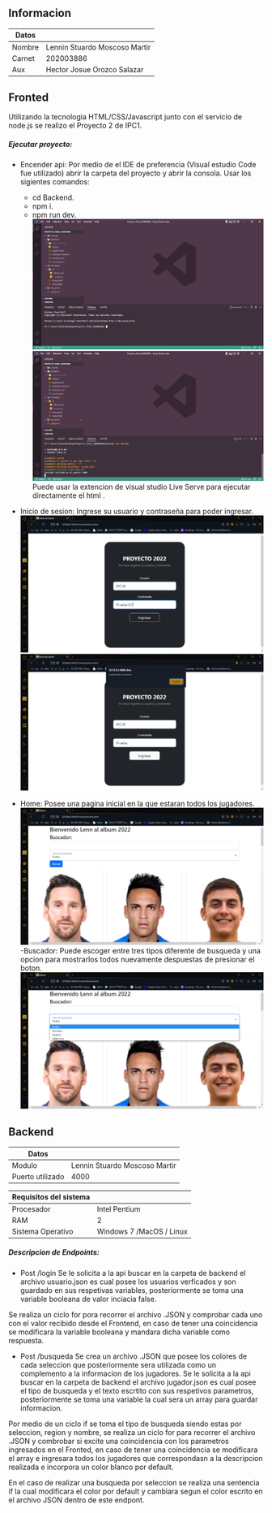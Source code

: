 ## Informacion 

| Datos| |
| ------ | ------ |
| Nombre | Lennin Stuardo Moscoso Martir |
| Carnet | 202003886 |
| Aux | Hector Josue Orozco Salazar |

## Fronted
Utilizando la tecnologia HTML/CSS/Javascript junto con el servicio de node.js se realizo el Proyecto 2 de IPC1.

##### Ejecutar proyecto:
- Encender api:
Por medio de el IDE de preferencia (Visual estudio Code fue utilizado) abrir la carpeta del proyecto y abrir la consola.
Usar los sigientes comandos:
    - cd Backend.
    - npm i.
    - npm run dev.
![Consola en visual studio code](https://github.com/LenStu/IPC12S2022-Proyecto2_202003886/blob/master/imagenes/consola_1.png)
![Servidor encendido](https://github.com/LenStu/IPC12S2022-Proyecto2_202003886/blob/master/imagenes/consola_2.png)
Puede usar la extencion de visual studio Live Serve para ejecutar directamente el html .

- Inicio de sesion:
Ingrese su usuario y contraseña para poder ingresar.
![pagina de inicio](https://github.com/LenStu/IPC12S2022-Proyecto2_202003886/blob/master/imagenes/login_1.png)
![respuesta en caso de un dato erroneo](https://github.com/LenStu/IPC12S2022-Proyecto2_202003886/blob/master/imagenes/login_2.png)

- Home:
Posee una pagina inicial en la que estaran todos los jugadores.
![pagina de jugadores](https://github.com/LenStu/IPC12S2022-Proyecto2_202003886/blob/master/imagenes/buscador_1.png)
-Buscador:
Puede escoger entre tres tipos diferente de busqueda y una opcion para mostrarlos todos nuevamente despuestas de presionar el boton.
![pagina de jugadores](https://github.com/LenStu/IPC12S2022-Proyecto2_202003886/blob/master/imagenes/buscador_2.png)

## Backend

| Datos| |
| ------ | ------ |
| Modulo | Lennin Stuardo Moscoso Martir |
|Puerto utilizado  | 4000 |

| Requisitos del sistema | |
| ------ | ------ |
| Procesador  |  Intel Pentium |
|   RAM|  2 |
|  Sistema Operativo |  Windows 7 /MacOS / Linux |

##### Descripcion de Endpoints:
- Post /login
Se le solicita a la api buscar en la carpeta de backend el archivo usuario.json es cual posee los usuarios verficados y son guardado en sus respetivas variables, posteriormente se toma una variable booleana de valor inciacia false.

Se realiza un ciclo for pora recorrer el archivo .JSON y comprobar cada uno con el valor recibido desde el Frontend, en caso de tener una coincidencia se modificara la variable booleana y mandara dicha variable como respuesta.

- Post /busqueda
Se crea un archivo .JSON que posee los colores de cada seleccion que posteriormente sera utilizada como un complemento a la informacion de los jugadores.
Se le solicita a la api buscar en la carpeta de backend el archivo jugador.json es cual posee el tipo de busqueda y el texto escrtito con sus respetivos parametros, posteriormente se toma una variable la cual sera un array para guardar informacion.

Por medio de un ciclo if se toma el tipo de busqueda siendo estas por seleccion, region y nombre, se realiza un ciclo for para recorrer el archivo .JSON y combrobar si excite una coincidencia con los parametros ingresados en el Fronted, en caso de tener una coincidencia se modificara el array e ingresara todos los jugadores que correspondasn a la descripcion realizada e incorpora un color blanco por default.

En el caso de realizar una busqueda por seleccion se realiza una sentencia if la cual modificara el color por default y cambiara segun el color escrito en el archivo JSON dentro de este endpont.
